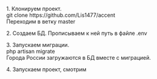 <p>1. Клонируем проект.
<br>git clone https://github.com/Lis1477/accent
<br>Переходим в ветку master</p>
<p>2. Создаем БД. Прописываем к ней путь в файле .env</p>
<p>3. Запускаем миграции.
<br>php artisan migrate
<br>Города России загружаются в БД вместе с миграцией.</p>
<p>4. Запускаем проект, смотрим</p>
